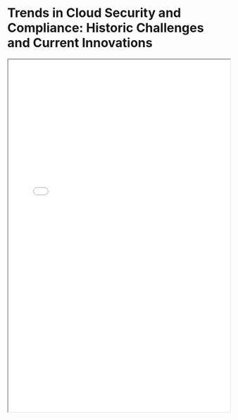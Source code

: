 # Trends in Cloud Security and Compliance: Historic Challenges and Current Innovations  

<iframe src="Research-Cloud-Security.pdf" width="100%" height="800px"></iframe>
